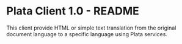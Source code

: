 # Plata Client 1.0 - README

This client provide HTML or simple text translation from the original  document language to a specific language using Plata services.